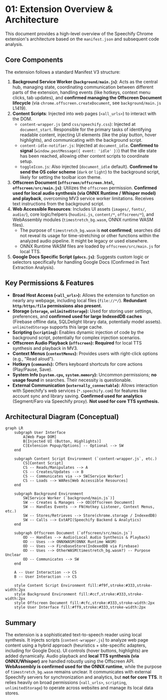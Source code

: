 # 01: Extension Overview & Architecture

This document provides a high-level overview of the Speechify Chrome extension's architecture based on the `manifest.json` and subsequent code analysis.

## Core Components

The extension follows a standard Manifest V3 structure:

1.  **Background Service Worker (`background/main.js`)**: Acts as the central hub, managing state, coordinating communication between different parts of the extension, handling events (like hotkeys, context menu clicks, tab updates), and **confirmed managing the Offscreen Document lifecycle** (via `chrome.offscreen.createDocument`, see `background/main.js` L1419).
2.  **Content Scripts**: Injected into web pages (`<all_urls>`) to interact with the DOM.
    *   `content-wrapper.js` (and `css/speechify.css`): Injected at `document_start`. Responsible for the primary tasks of identifying readable content, injecting UI elements (like the play button, hover highlights), and communicating with the background script.
    *   `content-idle-notifier.js`: Injected at `document_idle`. **Confirmed to signal** (`window.postMessage({ event: 'idle' })`) that the idle state has been reached, allowing other content scripts to coordinate setup.
    *   `toggleIcon.js`: Also injected (`document_idle` default). **Confirmed to send the OS color scheme** (`dark` or `light`) to the background script, likely for setting the toolbar icon theme.
3.  **Offscreen Document (`offscreen/offscreen.html`, `offscreen/src/main.js`)**: Utilizes the `offscreen` permission. **Confirmed used for local audio synthesis (via ONNX Runtime / Whisper model) and playback**, overcoming MV3 service worker limitations. Receives text instructions from the background script.
4.  **Web Accessible Resources**: Includes UI assets (`images/`, `fonts/`, `audio/`), core logic/helpers (`houdini.js`, `content/*`, `offscreen/*`), and WebAssembly modules (`timestretch_bg.wasm`, ONNX runtime WASM files).
    *   The purpose of `timestretch_bg.wasm` is **not confirmed**; searches did not reveal its usage for time-stretching or other functions within the analyzed audio pipeline. It might be legacy or used elsewhere.
    *   ONNX Runtime WASM files are loaded by `offscreen/src/main.js` for local TTS.
5.  **Google Docs Specific Script (`gdocs.js`)**: Suggests custom logic or selectors specifically for handling Google Docs (Confirmed in Text Extraction Analysis).

## Key Permissions & Features

*   **Broad Host Access (`<all_urls>`):** Allows the extension to function on nearly any webpage, including local files (`file://*/`). **Redundant `http/https/file` permissions also present.**
*   **Storage (`storage`, `unlimitedStorage`):** Used for storing user settings, preferences, and **confirmed used for large IndexedDB caches** (Firebase offline data, SQLDelight library data, potentially model assets). `unlimitedStorage` supports this large cache.
*   **Scripting (`scripting`):** Enables dynamic injection of code by the background script, potentially for complex injection scenarios.
*   **Offscreen Audio Playback (`offscreen`):** **Required** for local TTS synthesis and playback in MV3.
*   **Context Menus (`contextMenus`):** Provides users with right-click options (e.g., "Read aloud").
*   **Hotkeys (`commands`):** Offers keyboard shortcuts for core actions (Play/Pause, Save).
*   **System Info (`system.cpu`, `system.memory`):** Uncommon permissions; **no usage found** in searches. Their necessity is questionable.
*   **External Communication (`externally_connectable`):** Allows interaction with Speechify's web services (`*.speechify.com`) for features like account sync and library saving. **Confirmed used for analytics** (Segment/Faro via Speechify proxy). **Not used for core TTS synthesis.**

## Architectural Diagram (Conceptual)

```mermaid
graph LR
    subgraph User Interface
        A[Web Page DOM]
        B[Injected UI (Button, Highlights)]
        C[Extension Popup/Options] -- Optional --> SW
    end

    subgraph Content Script Environment (`content-wrapper.js`, etc.)
        CS[Content Script]
        CS -- Reads/Manipulates --> A
        CS -- Creates/Updates --> B
        CS -- Communicates via --> SW[Service Worker]
        CS -- Loads --> WARes[Web Accessible Resources]
    end

    subgraph Background Environment
        SW[Service Worker (`background/main.js`)]
        SW -- Creates & Manages --> OD[Offscreen Document]
        SW -- Handles Events --> FN(Hotkey Listener, Context Menus, etc.)
        SW -- Stores/Retrieves --> Store(chrome.storage / IndexedDB)
        SW -- Calls --> ExtAPI(Speechify Backend & Analytics)
    end

    subgraph Offscreen Document (`offscreen/src/main.js`)
        OD -- Handles --> Audio(Local Audio Synthesis & Playback)
        OD -- Uses --> ONNXWASM(ONNX Runtime WASM)
        OD -- Uses --> FirebaseStore(IndexedDB via Firebase)
        OD -- Uses --> OtherWASM(timestretch_bg.wasm?) -- Purpose Unclear
        OD -- Communicates --> SW
    end

    A -- User Interaction --> CS
    B -- User Interaction --> CS

    style Content Script Environment fill:#f9f,stroke:#333,stroke-width:2px
    style Background Environment fill:#ccf,stroke:#333,stroke-width:2px
    style Offscreen Document fill:#cfc,stroke:#333,stroke-width:2px
    style User Interface fill:#ff9,stroke:#333,stroke-width:2px

```

## Summary

The extension is a sophisticated text-to-speech reader using local synthesis. It injects scripts (`content-wrapper.js`) to analyze web page content using a hybrid approach (heuristics + site-specific adapters, including for Google Docs). UI controls (hover buttons, highlights) are added dynamically. Audio playback and **local TTS synthesis (via ONNX/Whisper)** are handled robustly using the Offscreen API. **WebAssembly is confirmed used for the ONNX runtime**, while the purpose of `timestretch_bg.wasm` remains unclear. It communicates with external Speechify servers for synchronization and analytics, but **not for core TTS**. It relies heavily on broad permissions (`<all_urls>`, `scripting`, `unlimitedStorage`) to operate across websites and manage its local data stores. 